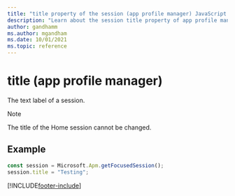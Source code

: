 ```yaml
---
title: "title property of the session (app profile manager) JavaScript API Reference | MicrosoftDocs"
description: "Learn about the session title property of app profile manager in Customer Service workspace."
author: gandhamm
ms.author: mgandham
ms.date: 10/01/2021
ms.topic: reference
---
```


# title (app profile manager)

The text label of a session.

> [!Note]
> The title of the Home session cannot be changed.

## Example

```JavaScript
const session = Microsoft.Apm.getFocusedSession();
session.title = "Testing";
```

[!INCLUDE[footer-include](../../../../includes/footer-banner.md)]
